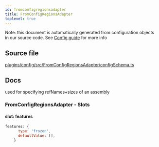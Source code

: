 ```yaml
---
id: fromconfigregionsadapter
title: FromConfigRegionsAdapter
toplevel: true
---
```

Note: this document is automatically generated from configuration objects in
our source code. See [Config guide](/docs/config_guide) for more info

## Source file

[plugins/config/src/FromConfigRegionsAdapter/configSchema.ts](https://github.com/GMOD/jbrowse-components/blob/main/plugins/config/src/FromConfigRegionsAdapter/configSchema.ts)

## Docs

used for specifying refNames+sizes of an assembly





### FromConfigRegionsAdapter - Slots
#### slot: features



```js
features: {
      type: 'frozen',
      defaultValue: [],
    }
```




